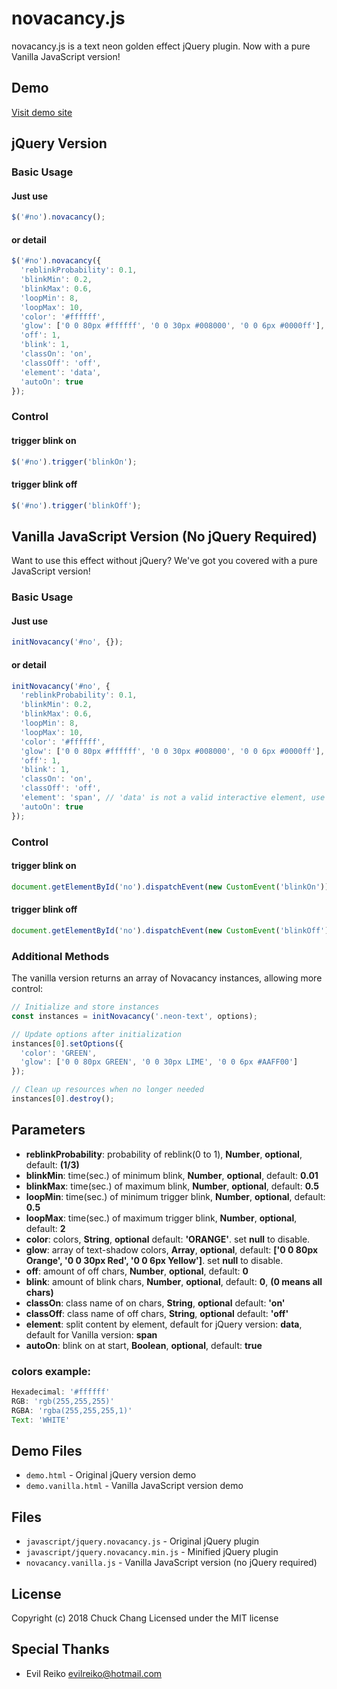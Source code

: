# novacancy.js

novacancy.js is a text neon golden effect jQuery plugin. Now with a pure Vanilla JavaScript version!

## Demo

<a href='https://chuckyglitch.github.io/novacancy.js/'>Visit demo site</a>

## jQuery Version

### Basic Usage

#### Just use
```javascript
$('#no').novacancy();
```

#### or detail
```javascript
$('#no').novacancy({
  'reblinkProbability': 0.1,
  'blinkMin': 0.2,
  'blinkMax': 0.6,
  'loopMin': 8,
  'loopMax': 10,
  'color': '#ffffff',
  'glow': ['0 0 80px #ffffff', '0 0 30px #008000', '0 0 6px #0000ff'],
  'off': 1,
  'blink': 1,
  'classOn': 'on',
  'classOff': 'off',
  'element': 'data',
  'autoOn': true
});
```

### Control

#### trigger blink on
```javascript
$('#no').trigger('blinkOn');
```
#### trigger blink off
```javascript
$('#no').trigger('blinkOff');
```

## Vanilla JavaScript Version (No jQuery Required)

Want to use this effect without jQuery? We've got you covered with a pure JavaScript version!

### Basic Usage

#### Just use
```javascript
initNovacancy('#no', {});
```

#### or detail
```javascript
initNovacancy('#no', {
  'reblinkProbability': 0.1,
  'blinkMin': 0.2,
  'blinkMax': 0.6,
  'loopMin': 8,
  'loopMax': 10,
  'color': '#ffffff',
  'glow': ['0 0 80px #ffffff', '0 0 30px #008000', '0 0 6px #0000ff'],
  'off': 1,
  'blink': 1,
  'classOn': 'on',
  'classOff': 'off',
  'element': 'span', // 'data' is not a valid interactive element, use 'span' instead
  'autoOn': true
});
```

### Control

#### trigger blink on
```javascript
document.getElementById('no').dispatchEvent(new CustomEvent('blinkOn'));
```
#### trigger blink off
```javascript
document.getElementById('no').dispatchEvent(new CustomEvent('blinkOff'));
```

### Additional Methods

The vanilla version returns an array of Novacancy instances, allowing more control:

```javascript
// Initialize and store instances
const instances = initNovacancy('.neon-text', options);

// Update options after initialization
instances[0].setOptions({
  'color': 'GREEN',
  'glow': ['0 0 80px GREEN', '0 0 30px LIME', '0 0 6px #AAFF00']
});

// Clean up resources when no longer needed
instances[0].destroy();
```

## Parameters

- <b>reblinkProbability</b >: probability of reblink(0 to 1), <b>Number</b>, <b>optional</b>, default: <b>(1/3)</b>
- <b>blinkMin</b>: time(sec.) of minimum blink, <b>Number</b>, <b>optional</b>, default: <b>0.01</b>
- <b>blinkMax</b>: time(sec.) of maximum blink, <b>Number</b>, <b>optional</b>, default: <b>0.5</b>
- <b>loopMin</b>: time(sec.) of minimum trigger blink, <b>Number</b>, <b>optional</b>, default: <b>0.5</b>
- <b>loopMax</b>: time(sec.) of maximum trigger blink, <b>Number</b>, <b>optional</b>, default: <b>2</b>
- <b>color</b>: colors, <b>String</b>, <b>optional</b> default: <b>'ORANGE'</b>. set <b>null</b> to disable.
- <b>glow</b>: array of text-shadow colors, <b>Array</b>, <b>optional</b>, default: <b>['0 0 80px Orange', '0 0 30px Red', '0 0 6px Yellow']</b>. set <b>null</b> to disable.
- <b>off</b>: amount of off chars, <b>Number</b>, <b>optional</b>, default: <b>0</b>
- <b>blink</b>: amount of blink chars, <b>Number</b>, <b>optional</b>, default: <b>0</b>, <b>(0 means all chars)</b>
- <b>classOn</b>: class name of on chars, <b>String</b>, <b>optional</b> default: <b>'on'</b>
- <b>classOff</b>: class name of off chars, <b>String</b>, <b>optional</b> default: <b>'off'</b>
- <b>element</b>: split content by element, default for jQuery version: <b>data</b>, default for Vanilla version: <b>span</b>
- <b>autoOn</b>: blink on at start, <b>Boolean</b>, <b>optional</b>, default: <b>true</b>

### colors example:
```javascript
Hexadecimal: '#ffffff'
RGB: 'rgb(255,255,255)'
RGBA: 'rgba(255,255,255,1)'
Text: 'WHITE'
```

## Demo Files

- `demo.html` - Original jQuery version demo
- `demo.vanilla.html` - Vanilla JavaScript version demo

## Files

- `javascript/jquery.novacancy.js` - Original jQuery plugin
- `javascript/jquery.novacancy.min.js` - Minified jQuery plugin
- `novacancy.vanilla.js` - Vanilla JavaScript version (no jQuery required)

## License

Copyright (c) 2018 Chuck Chang Licensed under the MIT license

## Special Thanks

- Evil Reiko <evilreiko@hotmail.com>

